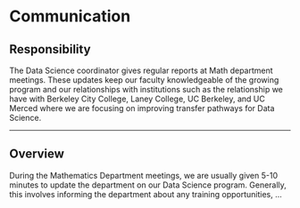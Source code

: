 # Communication

## Responsibility
The Data Science coordinator gives regular reports at Math department meetings. These updates keep our faculty knowledgeable of the growing program and our relationships with institutions such as the relationship we have with Berkeley City College, Laney College, UC Berkeley, and UC Merced where we are focusing on improving transfer pathways for Data Science.

---

## Overview

During the Mathematics Department meetings, we are usually given 5-10 minutes to update the department on our Data Science program. Generally, this involves informing the department about any training opportunities, ...